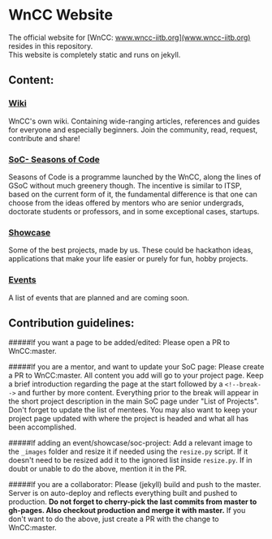 # WnCC Website

The official website for [WnCC: www.wncc-iitb.org](www.wncc-iitb.org) resides in this repository.  
This website is completely static and runs on jekyll.

## Content: 

### [Wiki](http://wncc-iitb.org/wiki/)  
WnCC's own wiki. Containing wide-ranging articles, references and guides for everyone and especially beginners. Join the community, read, request, contribute and share!

### [SoC- Seasons of Code](http://wncc-iitb.org/soc/)  
Seasons of Code is a programme launched by the WnCC, along the lines of GSoC without much greenery though. The incentive is similar to ITSP, based on the current form of it, the fundamental difference is that one can choose from the ideas offered by mentors who are senior undergrads, doctorate students or professors, and in some exceptional cases, startups.

### [Showcase](http://wncc-iitb.org/showcase/)  
Some of the best projects, made by us. These could be hackathon ideas, applications that make your life easier or purely for fun, hobby projects.

### [Events](http://wncc-iitb.org/events/)  
A list of events that are planned and are coming soon.

## Contribution guidelines:

#####If you want a page to be added/edited: 
Please open a PR to WnCC:master.

#####If you are a mentor, and want to update your SoC page:
Please create a PR to WnCC:master. All content you add will go to your project page. Keep a brief introduction regarding the page at the start followed by a `<!--break-->` and further by more content. Everything prior to the break will appear in the short project description in the main SoC page under "List of Projects". Don't forget to update the list of mentees. You may also want to keep your project page updated with where the project is headed and what all has been accomplished.

#####If adding an event/showcase/soc-project:
Add a relevant image to the `_images` folder and resize it if needed using the `resize.py` script. If it doesn't need to be resized add it to the ignored list inside `resize.py`. If in doubt or unable to do the above, mention it in the PR.

#####If you are a collaborator:
Please (jekyll) build and push to the master. Server is on auto-deploy and reflects everything built and pushed to production. **Do not forget to cherry-pick the last commits from master to gh-pages. Also checkout production and merge it with master.** If you don't want to do the above, just create a PR with the change to WnCC:master.
